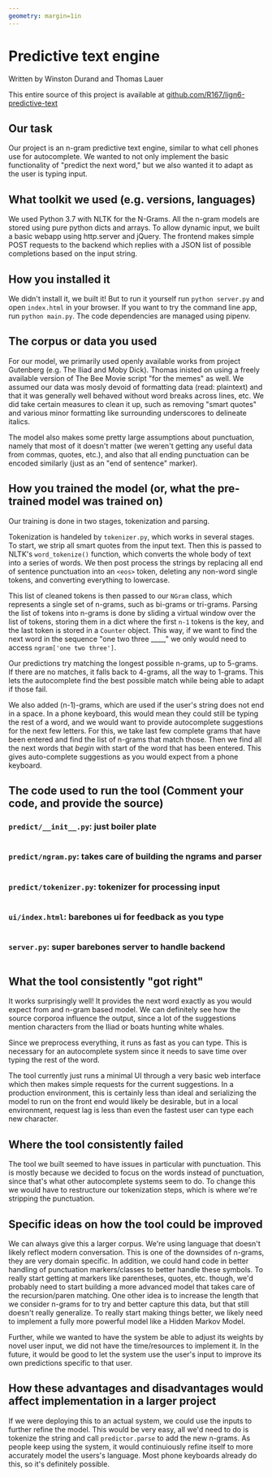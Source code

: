 ```yaml
---
geometry: margin=1in
---
```


# Predictive text engine

Written by Winston Durand and Thomas Lauer

This entire source of this project is available at [github.com/R167/lign6-predictive-text](https://github.com/R167/lign6-predictive-text)

## Our task

Our project is an n-gram predictive text engine, similar to what cell phones use
for autocomplete. We wanted to not only implement the basic functionality of
"predict the next word," but we also wanted it to adapt as the user is typing
input.

## What toolkit we used (e.g. versions, languages)

We used Python 3.7 with NLTK for the N-Grams. All the n-gram models are stored
using pure python dicts and arrays. To allow dynamic input, we built a basic
webapp using http.server and jQuery. The frontend makes simple POST requests to
the backend which replies with a JSON list of possible completions based on the
input string.

## How you installed it

We didn't install it, we built it! But to run it yourself run `python server.py`
and open `index.html` in your browser. If you want to try the command line app,
run `python main.py`. The code dependencies are managed using pipenv.

## The corpus or data you used

For our model, we primarily used openly available works from project Gutenberg
(e.g. The Iliad and Moby Dick). Thomas inisted on using a freely available
version of The Bee Movie script "for the memes" as well. We assumed our data was
mosly devoid of formatting data (read: plaintext) and that it was generally well
behaved without word breaks across lines, etc. We did take certain measures to
clean it up, such as removing "smart quotes" and various minor formatting like
surrounding underscores to delineate italics.

The model also makes some pretty large assumptions about punctuation, namely
that most of it doesn't matter (we weren't getting any useful data from commas,
quotes, etc.), and also that all ending punctuation can be encoded similarly
(just as an "end of sentence" marker).

## How you trained the model (or, what the pre-trained model was trained on)

Our training is done in two stages, tokenization and parsing.

Tokenization is handeled by `tokenizer.py`, which works in several stages. To
start, we strip all smart quotes from the input text. Then this is passed to
NLTK's `word_tokenize()` function, which converts the whole body of text into a
series of words. We then post process the strings by replacing all end of
sentence punctuation into an `<eos>` token, deleting any non-word single tokens,
and converting everything to lowercase.

This list of cleaned tokens is then passed to our `NGram` class, which
represents a single set of n-grams, such as bi-grams or tri-grams. Parsing the
list of tokens into n-grams is done by sliding a virtual window over the list of
tokens, storing them in a dict where the first `n-1` tokens is the key, and the
last token is stored in a `Counter` object. This way, if we want to find the
next word in the sequence "one two three ____," we only would need to access
`ngram['one two three']`.

Our predictions try matching the longest possible n-grams, up to 5-grams. If
there are no matches, it falls back to 4-grams, all the way to 1-grams. This
lets the autocomplete find the best possible match while being able to adapt if
those fail.

We also added (n-1)-grams, which are used if the user's string does not end in a
space. In a phone keyboard, this would mean they could still be typing the rest
of a word, and we would want to provide autocomplete suggestions for the next
few letters. For this, we take last few complete grams that have been entered
and find the list of n-grams that match those. Then we find all the next words
that _begin_ with start of the word that has been entered. This gives
auto-complete suggestions as you would expect from a phone keyboard.

## The code used to run the tool (Comment your code, and provide the source)

### `predict/__init__.py`: just boiler plate

```{.python include=predict/__init__.py}
```

### `predict/ngram.py`: takes care of building the ngrams and parser

```{.python include=predict/ngram.py}
```

### `predict/tokenizer.py`: tokenizer for processing input

```{.python include=predict/tokenizer.py}
```

### `ui/index.html`: barebones ui for feedback as you type

```{.html include=index.html}
```

### `server.py`: super barebones server to handle backend

```{.python include=server.py}
```

## What the tool consistently "got right"

It works surprisingly well! It provides the next word exactly as you would
expect from and n-gram based model. We can definitely see how the source
corporoa influence the output, since a lot of the suggestions mention characters
from the Iliad or boats hunting white whales.

Since we preprocess everything, it runs as fast as you can type. This is
necessary for an autocomplete system since it needs to save time over typing the
rest of the word.

The tool currently just runs a minimal UI through a very basic web interface
which then makes simple requests for the current suggestions. In a production
environment, this is certainly less than ideal and serializing the model to run
on the front end would likely be desirable, but in a local environment, request
lag is less than even the fastest user can type each new character.

## Where the tool consistently failed

The tool we built seemed to have issues in particular with punctuation. This is
mostly because we decided to focus on the words instead of punctuation, since
that's what other autocomplete systems seem to do. To change this we would have
to restructure our tokenization steps, which is where we're stripping the
punctuation.

## Specific ideas on how the tool could be improved

We can always give this a larger corpus. We're using language that doesn't
likely reflect modern conversation. This is one of the downsides of n-grams,
they are very domain specific. In addition, we could hand code in better
handling of punctuation markers/classes to better handle these symbols. To
really start getting at markers like parentheses, quotes, etc. though, we'd
probably need to start building a more advanced model that takes care of the
recursion/paren matching. One other idea is to increase the length that we
consider n-grams for to try and better capture this data, but that still doesn't
really generalize. To really start making things better, we likely need to
implement a fully more powerful model like a Hidden Markov Model.

Further, while we wanted to have the system be able to adjust its weights by
novel user input, we did not have the time/resources to implement it. In the
future, it would be good to let the system use the user's input to improve its
own predictions specific to that user.

## How these advantages and disadvantages would affect implementation in a larger project

If we were deploying this to an actual system, we could use the inputs to
further refine the model. This would be very easy, all we'd need to do is
tokenize the string and call `predictor.parse` to add the new n-grams. As people
keep using the system, it would continuiously refine itself to more accurately
model the users's language. Most phone keyboards already do this, so it's
definitely possible.
